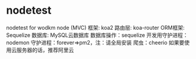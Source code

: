 # nodetest
nodetest for wodkm
node (MVC) 框架: koa2
路由层: koa-router
ORM框架: Sequelize
数据库: MySQL云数据库
数据库操作：sequelize
开发用守护进程：nodemon
守护进程：forever=>pm2，注：请全局安装
爬虫：cheerio
如果要使用云服务器的话，推荐阿里云
